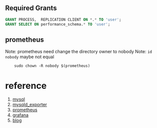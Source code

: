 
## Required Grants
```sql
GRANT PROCESS,  REPLICATION CLIENT ON *.* TO 'user';
GRANT SELECT ON performance_schema.* TO 'user';
```

## prometheus

Note: prometheus need change the directory owner to nobody
Note: ``id nobody`` maybe not equal
```shell
    sudo chown -R nobody $(prometheus)
```


# reference
1. [mysql](https://hub.docker.com/_/mysql)
2. [mysqld_exporter](https://github.com/prometheus/mysqld_exporter)
3. [prometheus](https://github.com/prometheus/prometheus)
4. [grafana](https://grafana.com/docs/installation/docker/)
5. [blog](https://juejin.im/post/5b73a1b1e51d45666b5d9263)

